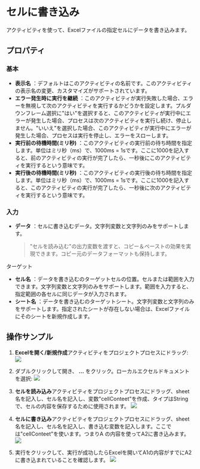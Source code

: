 # セルに書き込み

アクティビティを使って、Excelファイルの指定セルにデータを書き込みます。

## プロパティ

### 基本

- **表示名** ：デフォルトはこのアクティビティの名前です。このアクティビティの表示名の変更、カスタマイズがサポートされています。
- **エラー発生時に実行を継続** ：このアクティビティが実行失敗した場合、エラーを無視して次のアクティビティを実行するかどうかを設定します。プルダウンフレーム選択に"はい"を選択すると、このアクティビティが実行中にエラーが発生した場合、プロセスは次のアクティビティを実行し続け、停止しません。"いいえ"を選択した場合、このアクティビティが実行中にエラーが発生した場合、プロセスは実行を停止し、エラーをスローします。
- **実行前の待機時間(ミリ秒)** ：このアクティビティの実行前の待ち時間を指定します。単位はミリ秒（ms）で、1000ms = 1sです。ここに1000を記入すると、前のアクティビティの実行が完了したら、一秒後にこのアクティビティを実行するという意味です。
- **実行後の待機時間(ミリ秒)** ：このアクティビティの実行後の待ち時間を指定します。単位はミリ秒（ms）で、1000ms = 1sです。ここに1000を記入すると、このアクティビティの実行が完了したら、一秒後に次のアクティビティを実行するという意味です。


### 入力

- **データ** ：セルに書き込むデータ。文字列変数と文字列のみをサポートします。
    > "セルを読み込む"の出力変数を渡すと、コピー＆ペーストの効果を実現できます。コピー元のデータフォーマットも保持します。

ターゲット

- **セル名** ：データを書き込むのターゲットセルの位置。セルまたは範囲を入力できます。文字列変数と文字列のみをサポートします。範囲を入力すると、指定範囲の各セルに同じデータが入力されます。
- **シート名** ：データを書き込むのターゲットシート。文字列変数と文字列のみをサポートします。指定されたシートが存在しない場合は、Excelファイルにそのシートを新規作成します。

## 操作サンプル
1. **Excelを開く/新規作成**アクティビティをプロジェクトプロセスにドラッグ:
![](https://docimages.blob.core.chinacloudapi.cn/images/Activities/OpenExcel1.png)

2. ダブルクリックして開き、 **...** をクリック。ローカルエクセルドキュメントを選択:
![](https://docimages.blob.core.chinacloudapi.cn/images/Activities/OpenExcel2.png)

3. **セルを読み込み**アクティビティをプロジェクトプロセスにドラッグ、sheet名を記入し、セル名を記入し、変数"cellConteet"を作成、タイプはStringで、セルの内容を保存するために使用されます。
![](https://docimages.blob.core.chinacloudapi.cn/images/Activities/ReadCell1.png)

4. **セルに書き込み**アクティビティをプロジェクトプロセスにドラッグ、sheet名を記入し、セル名を記入し、書き込む変数を記入します。ここでは"cellConteet"を使います。つまりA の内容を使ってA2に書き込みます。
![](https://docimages.blob.core.chinacloudapi.cn/images/Activities/ReadCell2.png)

5. 実行をクリックして、実行が成功したらExcelを開いてA1の内容がすでにA2に書き込まれていることを確認します。
![](https://docimages.blob.core.chinacloudapi.cn/images/Activities/ReadCell3.png)